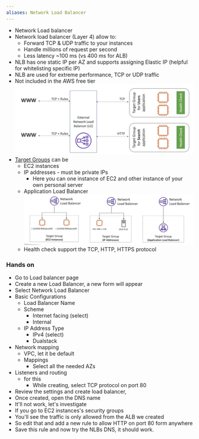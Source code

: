 ```yaml
---
aliases: Network Load Balancer
---
```


- Network Load balancer
- Network load balancer (Layer 4) allow to:
	- Forward TCP & UDP traffic to your instances
	- Handle millions of request per second
	- Less latency ~100 ms (vs 400 ms for ALB)
- NLB has one static IP per AZ and supports assigning Elastic IP
  (helpful for whitelisting specific IP)
- NLB are used for extreme performance, TCP or UDP traffic
- Not included in the AWS free tier![Screenshot 2023-06-12 at 10.08.12 PM](../images%201/Screenshot%202023-06-12%20at%2010.08.12%20PM.png)
- [Target Groups](Target%20Groups.md) can be
	- EC2 instances
	- IP addresses - must be private IPs
		- Here you can one instance of EC2 and other instance of your own personal server
	- Application Load Balancer![Screenshot 2023-06-12 at 10.10.42 PM](../images%201/Screenshot%202023-06-12%20at%2010.10.42%20PM.png)
	- Health check support the TCP, HTTP, HTTPS protocol

### Hands on
- Go to Load balancer page
- Create a new Load Balancer, a new form will appear
- Select Network Load Balancer
- Basic Configurations
	- Load Balancer Name
	- Scheme
		- Internet facing (select)
		- Internal
	- IP Address Type
		- IPv4 (select)
		- Dualstack
- Network mapping
	- VPC, let it be default
	- Mappings
		- Select all the needed AZs
- Listeners and routing
	- [](Target%20Groups.md#Create%20a%20target%20group%7CCreate%20a%20new%20target%20group) for this
		- While creating, select TCP protocol on port 80
- Review the settings and create load balancer,
- Once created, open the DNS name
- It'll not work, let's investigate
- If you go to EC2 instances's security groups
- You'll see the traffic is only allowed from the ALB we created
- So edit that and add a new rule to allow HTTP on port 80 form anywhere
- Save this rule and now try the NLBs DNS, it should work.
